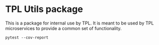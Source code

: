 # TPL Utils package
This is a package for internal use by TPL. It is meant to be used by TPL microservices to provide a common set of functionality.


`pytest --cov-report`